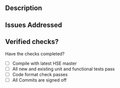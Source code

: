 ## Description
<!-- Describe the changes in this PR and add any information helpful for reviewing. -->

## Issues Addressed
<!-- Issue number -->

## Verified checks?
Have the checks completed?
- [ ] Compile with latest HSE master
- [ ] All new and existing unit and functional tests pass
- [ ] Code format check passes
- [ ] All Commits are signed off
